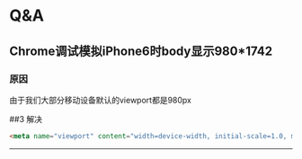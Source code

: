 # Q&A

## Chrome调试模拟iPhone6时body显示980*1742


### 原因
由于我们大部分移动设备默认的viewport都是980px

##3 解决

```html
<meta name="viewport" content="width=device-width, initial-scale=1.0, minimum-scale=1.0, maximum-scale=1.0, user-scalable=no">
```
---




<ad/>
<comment/>